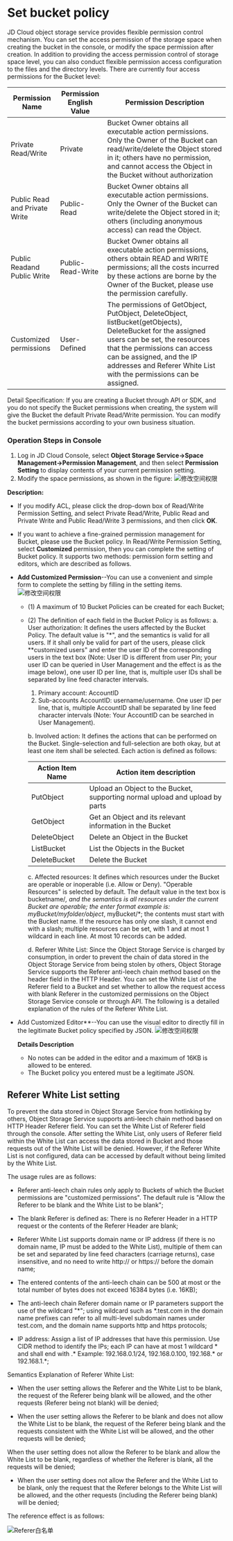 # Set bucket policy

JD Cloud object storage service provides flexible permission control mechanism. You can set the access permission of the storage space when creating the bucket in the console, or modify the space permission after creation. In addition to providing the access permission control of storage space level, you can also conduct flexible permission access configuration to the files and the directory levels. There are currently four access permissions for the Bucket level:

|Permission Name|Permission English Value|Permission Description|
|-|-|-|
|Private Read/Write|Private|Bucket Owner obtains all executable action permissions. Only the Owner of the Bucket can read/write/delete the Object stored in it; others have no permission, and cannot access the Object in the Bucket without authorization|
|Public Read and Private Write|Public-Read|Bucket Owner obtains all executable action permissions. Only the Owner of the Bucket can write/delete the Object stored in it; others (including anonymous access) can read the Object. |
|Public Readand Public Write|Public-Read-Write|Bucket Owner obtains all executable action permissions, others obtain READ and WRITE permissions; all the costs incurred by these actions are borne by the Owner of the Bucket, please use the permission carefully. |
Customized permissions|User-Defined|The permissions of GetObject, PutObject, DeleteObject, listBucket(getObjects), DeleteBucket for the assigned users can be set, the resources that the permissions can access can be assigned, and the IP addresses and Referer White List with the permissions can be assigned.|

Detail Specification:
If you are creating a Bucket through API or SDK, and you do not specify the Bucket permissions when creating, the system will give the Bucket the default Private Read/Write permission. You can modify the bucket permissions according to your own business situation.

### Operation Steps in Console

1. Log in JD Cloud Console, select **Object Storage Service->Space Management->Permission Management**, and then select **Permission Setting** to display contents of your current permission setting.
2. Modify the space permissions, as shown in the figure:
 ![修改空间权限](../../../../../image/Object-Storage-Service/OSS-120.png)

 **Description:**

 * If you modify ACL, please click the drop-down box of Read/Write Permission Setting, and select Private Read/Write, Public Read and Private Write and Public Read/Write 3 permissions, and then click **OK**.

 * If you want to achieve a fine-grained permission management for Bucket, please use the Bucket policy. In Read/Write Permission Setting, select **Customized** permission, then you can complete the setting of Bucket policy. It supports two methods: permission form setting and editors, which are described as follows.
 - **Add Customized Permission**--You can use a convenient and simple form to complete the setting by filling in the setting items.
   ![修改空间权限](../../../../../image/Object-Storage-Service/OSS-122.png)
      - (1) A maximum of 10 Bucket Policies can be created for each Bucket;
      - (2) The definition of each field in the Bucket Policy is as follows:
         a. User authorization: It defines the users affected by the Bucket Policy. The default value is "*", and the semantics is valid for all users. If it shall only be valid for part of the users, please click **customized users" and enter the user ID of the corresponding users in the text box (Note: User ID is different from user Pin; your user ID can be queried in User Management and the effect is as the image below), one user ID per line, that is, multiple user IDs shall be separated by line feed character intervals.
         1. Primary account: AccountID
         2. Sub-accounts AccountID: username/username. One user ID per line, that is, multiple AccountID shall be separated by line feed character intervals
         (Note: Your AccountID can be searched in User Management).
         
        b. Involved action: It defines the actions that can be performed on the Bucket. Single-selection and full-selection are both okay, but at least one item shall be selected. Each action is defined as follows:

        |Action Item Name|Action item description|
        |-|-|
        |PutObject|Upload an Object to the Bucket, supporting normal upload and upload by parts|
        |GetObject|Get an Object and its relevant information in the Bucket|
        |DeleteObject|Delete an Object in the Bucket|
        |ListBucket|List the Objects in the Bucket|
        |DeleteBucket|Delete the Bucket|
        
        c. Affected resources: It defines which resources under the Bucket are operable or inoperable (i.e. Allow or Deny). "Operable Resources" is selected by default. The default value in the text box is bucketname/*, and the semantics is all resources under the current Bucket are operable; the enter format example is: myBucket/myfolder/object*, myBucket/*; the contents must start with the Bucket name. If the resource has only one slash, it cannot end with a slash; multiple resources can be set, with 1 and at most 1 wildcard in each line. At most 10 records can be added.
        
        d. Referer White List: Since the Object Storage Service is charged by consumption, in order to prevent the chain of data stored in the Object Storage Service from being stolen by others, Object Storage Service supports the Referer anti-leech chain method based on the header field in the HTTP Header. You can set the White List of the Referer field to a Bucket and set whether to allow the request access with blank Referer in the customized permissions on the Object Storage Service console or through API. The following is a detailed explanation of the rules of the Referer White List.
 - Add Customized Editor**--You can use the visual editor to directly fill in the legitimate Bucket policy specified by JSON.
    ![修改空间权限](../../../../../image/Object-Storage-Service/OSS-107.png)
  
   **Details Description**
     - No notes can be added in the editor and a maximum of 16KB is allowed to be entered.
     - The Bucket policy you entered must be a legitimate JSON.

## Referer White List setting

To prevent the data stored in Object Storage Service from hotlinking by others, Object Storage Service supports anti-leech chain method based on HTTP Header Referer field. You can set the White List of Referer field through the console. After setting the White List, only users of Referer field within the White List can access the data stored in Bucket and those requests out of the White List will be denied. However, if the Referer White List is not configured, data can be accessed by default without being limited by the White List.

The usage rules are as follows:

* Referer anti-leech chain rules only apply to Buckets of which the Bucket permissions are "customized permissions". The default rule is "Allow the Referer to be blank and the White List to be blank";

* The blank Referer is defined as: There is no Referer Header in a HTTP request or the contents of the Referer Header are blank;

* Referer White List supports domain name or IP address (if there is no domain name, IP must be added to the White List), multiple of them can be set and separated by line feed characters (carriage returns), case insensitive, and no need to write http:// or https:// before the domain name;

* The entered contents of the anti-leech chain can be 500 at most or the total number of bytes does not exceed 16384 bytes (i.e. 16KB);

* The anti-leech chain Referer domain name or IP parameters support the use of the wildcard "*"; using wildcard such as *.test.com in the domain name prefixes can refer to all multi-level subdomain names under test.com, and the domain name supports http and https protocols;

* IP address: Assign a list of IP addresses that have this permission. Use CIDR method to identify the IPs; each IP can have at most 1 wildcard * and shall end with .* Example: 192.168.0.1/24, 192.168.0.100, 192.168.* or 192.168.1.*;

Semantics Explanation of Referer White List:

* When the user setting allows the Referer and the White List to be blank, the request of the Referer being blank will be allowed, and the other requests (Referer being not blank) will be denied;

* When the user setting allows the Referer to be blank and does not allow the White List to be blank, the request of the Referer being blank and the requests consistent with the White List will be allowed, and the other requests will be denied;


When the user setting does not allow the Referer to be blank and allow the White List to be blank, regardless of whether the Referer is blank, all the requests will be denied;

* When the user setting does not allow the Referer and the White List to be blank, only the request that the Referer belongs to the White List will be allowed, and the other requests (including the Referer being blank) will be denied;

The reference effect is as follows:

![Referer白名单](../../../../../image/Object-Storage-Service/OSS-123.png)

 

 

 

 


